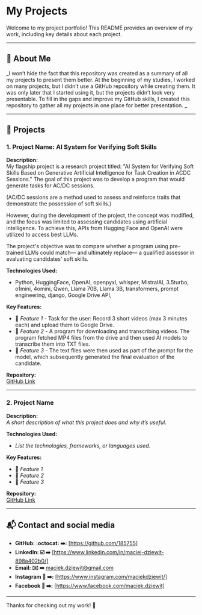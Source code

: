 # My Projects

Welcome to my project portfolio! This README provides an overview of my work, including key details about each project.

---

## 🚀 About Me
_I won’t hide the fact that this repository was created as a summary of all my projects to present them better. At the beginning of my studies, I worked on many projects, but I didn’t use a GitHub repository while creating them. It was only later that I started using it, but the projects didn’t look very presentable. To fill in the gaps and improve my GitHub skills, I created this repository to gather all my projects in one place for better presentation.
_

---

## 📌 Projects

### 1. Project Name: AI System for Verifying Soft Skills
**Description:**  
My flagship project is a research project titled: "AI System for Verifying Soft Skills Based on Generative Artificial Intelligence for Task Creation in ACDC Sessions." The goal of this project was to develop a program that would generate tasks for AC/DC sessions.

(AC/DC sessions are a method used to assess and reinforce traits that demonstrate the possession of soft skills.)

However, during the development of the project, the concept was modified, and the focus was limited to assessing candidates using artificial intelligence. To achieve this, APIs from Hugging Face and OpenAI were utilized to access best LLMs.

The project's objective was to compare whether a program using pre-trained LLMs could match— and ultimately replace— a qualified assessor in evaluating candidates' soft skills.

**Technologies Used:**  
- Python, HuggingFace, OpenAI, openpyxl, whisper, MistralAI, 3.5turbo,	o1mini,	4omini,	Qwen, Llama 70B, Llama 3B, transformers, prompt engineering, django, Google Drive API, 
 

**Key Features:**  
- 🔹 _Feature 1_  - Task for the user: Record 3 short videos (max 3 minutes each) and upload them to Google Drive.
- 🔹 _Feature 2_  - A program for downloading and transcribing videos. The program fetched MP4 files from the drive and then used AI models to transcribe them into TXT files.
- 🔹 _Feature 3_  - The text files were then used as part of the prompt for the model, which subsequently generated the final evaluation of the candidate.

**Repository:**  
[GitHub Link](#)  

---

### 2. Project Name
**Description:**  
_A short description of what this project does and why it’s useful._

**Technologies Used:**  
- _List the technologies, frameworks, or languages used._

**Key Features:**  
- 🔹 _Feature 1_  
- 🔹 _Feature 2_  
- 🔹 _Feature 3_  

**Repository:**  
[GitHub Link](#)  

---

## 📬 Contact  and social media

- **GitHub: :octocat: 	➡️:** [https://github.com/185755]  
- **LinkedIn: ☑️ 		➡️** [https://www.linkedin.com/in/maciej-dziewit-898a402b0/]  
- **Email: ✉️ 			➡️** maciek.dziewit@gmail.com  
- **Instagram 📸 		➡️:** [https://www.instagram.com/maciekdziewit/]  
- **Facebook 📘 			➡️:** [https://www.facebook.com/maciek.dziewit]  


---

Thanks for checking out my work! 🚀
